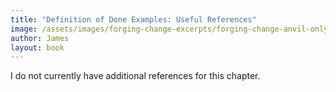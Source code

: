 ```yaml
---
title: "Definition of Done Examples: Useful References"
image: /assets/images/forging-change-excerpts/forging-change-anvil-only.png
author: James
layout: book
---
```


I do not currently have additional references for this chapter.